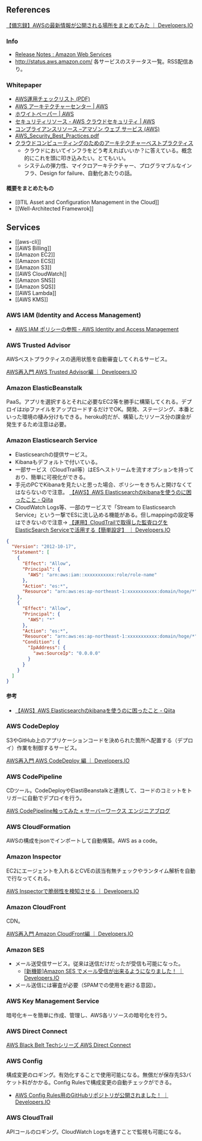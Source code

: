 References
----

[【備忘録】AWSの最新情報が公開される場所をまとめてみた ｜ Developers.IO](http://dev.classmethod.jp/cloud/aws/latest-information-about-aws/)

### Info

* [Release Notes : Amazon Web Services](http://aws.amazon.com/releasenotes)
* http://status.aws.amazon.com/ 各サービスのステータス一覧。RSS配信あり。

### Whitepaper

* [AWS運用チェックリスト (PDF)](https://d0.awsstatic.com/whitepapers/aws-operational-checklists.pdf)
* [AWS アーキテクチャーセンター | AWS](http://aws.amazon.com/jp/architecture/)
* [ホワイトペーパー | AWS](https://aws.amazon.com/jp/whitepapers/)
* [セキュリティリソース - AWS クラウドセキュリティ | AWS](http://aws.amazon.com/jp/security/security-resources/)
* [コンプライアンスリソース –アマゾン ウェブ サービス (AWS)](http://aws.amazon.com/jp/compliance/resources/)
* [AWS_Security_Best_Practices.pdf](http://media.amazonwebservices.com/jp/wp/AWS_Security_Best_Practices.pdf)
* [クラウドコンピューティングのためのアーキテクチャーベストプラクティス](http://d36cz9buwru1tt.cloudfront.net/jp/wp/AWS_WP_Cloud_BestPractices_JP_v20110531-3.pdf)
  * クラウドにおいてインフラをどう考えればいいか？に答えている。概念的にこれを頭に叩き込みたい。とてもいい。
  * システムの弾力性、マイクロアーキテクチャー、プログラマブルなインフラ、Design for failure、自動化あたりの話。

#### 概要をまとめたもの

* [[ITIL Asset and Configuration Management in the Cloud]]
* [[Well-Architected Framewrok]]

Services
----

* [[aws-cli]]
* [[AWS Billing]]
* [[Amazon EC2]]
* [[Amazon ECS]]
* [[Amazon S3]]
* [[AWS CloudWatch]]
* [[Amazon SNS]]
* [[Amazon SQS]]
* [[AWS Lambda]]
* [[AWS KMS]]

### AWS IAM (Identity and Access Management)

* [AWS IAM ポリシーの参照 - AWS Identity and Access Management](http://docs.aws.amazon.com/ja_jp/IAM/latest/UserGuide/reference_policies.html)

### AWS Trusted Advisor

AWSベストプラクティスの適用状態を自動審査してくれるサービス。

[AWS再入門 AWS Trusted Advisor編 ｜ Developers.IO](http://dev.classmethod.jp/cloud/aws/cm-advent-calendar-2015-getting-started-again-aws-td/)

### Amazon ElasticBeanstalk

PaaS。アプリを選択するとそれに必要なEC2等を勝手に構築してくれる。デプロイはzipファイルをアップロードするだけでOK。開発、ステージング、本番といった環境の棲み分けもできる。heroku的だが、構築したリソース分の課金が発生するため注意は必要。

### Amazon Elasticsearch Service

* Elasticsearchの提供サービス。
* Kibanaもデフォルトで付いている。
* 一部サービス（CloudTrail等）はESへストリームを流すオプションを持っており、簡単に可視化ができる。
* 手元のPCでKibanaを見たいと思った場合、ポリシーをきちんと開けなくてはならないので注意。
  [【AWS】AWS Elasticsearchのkibanaを使うのに困ったこと - Qiita](http://qiita.com/fkana/items/a0ee1ec0f9a807ce818f)
* CloudWatch Logs等、一部のサービスで「Stream to Elasticsearch Service」という一撃でESに流し込める機能がある。但しmappingの設定等はできないので注意→ [【運用】CloudTrailで取得した監査ログをElasticSearch Serviceで活用する【簡単設定】 ｜ Developers.IO](http://dev.classmethod.jp/cloud/aws/cloudtrail-to-elasticsearch-service/)

```json
{
  "Version": "2012-10-17",
  "Statement": [
    {
      "Effect": "Allow",
      "Principal": {
        "AWS": "arn:aws:iam::xxxxxxxxxxx:role/role-name"
      },
      "Action": "es:*",
      "Resource": "arn:aws:es:ap-northeast-1:xxxxxxxxxxx:domain/hoge/*"
    },
    {
      "Effect": "Allow",
      "Principal": {
        "AWS": "*"
      },
      "Action": "es:*",
      "Resource": "arn:aws:es:ap-northeast-1:xxxxxxxxxxx:domain/hoge/*",
      "Condition": {
        "IpAddress": {
          "aws:SourceIp": "0.0.0.0"
        }
      }
    }
  ]
}
```

#### 参考

* [【AWS】AWS Elasticsearchのkibanaを使うのに困ったこと - Qiita](http://qiita.com/fkana/items/a0ee1ec0f9a807ce818f)

### AWS CodeDeploy

S3やGitHub上のアプリケーションコードを決められた箇所へ配置する（デプロイ）作業を制御するサービス。

[AWS再入門 AWS CodeDeploy 編 ｜ Developers.IO](http://dev.classmethod.jp/cloud/aws/cm-advent-calendar-2015-aws-re-entering-codedeploy/)

### AWS CodePipeline

CDツール。CodeDeployやElastiBeanstalkと連携して、コードのコミットをトリガーに自動でデプロイを行う。

[AWS CodePipeline触ってみた « サーバーワークス エンジニアブログ](http://blog.serverworks.co.jp/tech/2015/07/15/aws-codepipeline/)

### AWS CloudFormation

AWSの構成をjsonでインポートして自動構築。AWS as a code。

### Amazon Inspector

EC2にエージェントを入れるとCVEの該当有無チェックやランタイム解析を自動で行なってくれる。

[AWS Inspectorで脆弱性を検知させる ｜ Developers.IO](http://dev.classmethod.jp/cloud/aws/inspector-finding-security-issue/)

### Amazon CloudFront

CDN。

[AWS再入門 Amazon CloudFront編 ｜ Developers.IO](http://dev.classmethod.jp/cloud/cm-advent-calendar-2015-aws-re-entering-cloudfront/)

### Amazon SES

* メール送受信サービス。従来は送信だけだったが受信も可能になった。
  * [[新機能]Amazon SES でメール受信が出来るようになりました！ ｜ Developers.IO](http://dev.classmethod.jp/cloud/receiving-email-with-amazon-ses/)
* メール送信には審査が必要（SPAMでの使用を避ける意図）。

### AWS Key Management Service

暗号化キーを簡単に作成、管理し、AWS各リソースの暗号化を行う。

### AWS Direct Connect

[AWS Black Belt Techシリーズ AWS Direct Connect](http://www.slideshare.net/AmazonWebServicesJapan/aws-black-belt-tech-aws-direct-connect)

### AWS Config

構成変更のロギング。有効化することで使用可能になる。無償だが保存先S3バケット料がかかる。Config Rulesで構成変更の自動チェックができる。

* [AWS Config Rules用のGitHubリポジトリが公開されました！ ｜ Developers.IO](http://dev.classmethod.jp/cloud/aws/aws-config-rules-new-repository/)

### AWS CloudTrail

APIコールのロギング。CloudWatch Logsを通すことで監視も可能になる。
